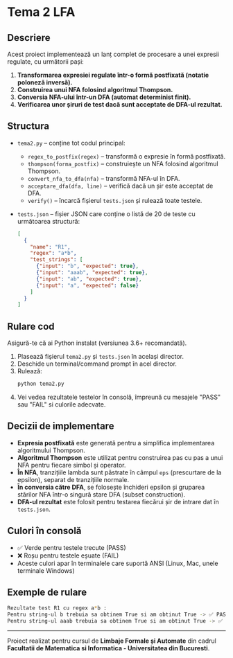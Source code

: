 # Tema 2 LFA

## Descriere

Acest proiect implementează un lanț complet de procesare a unei expresii regulate, cu următorii pași:

1. **Transformarea expresiei regulate într-o formă postfixată (notatie poloneză inversă).**
2. **Construirea unui NFA folosind algoritmul Thompson.**
3. **Conversia NFA-ului într-un DFA (automat determinist finit).**
4. **Verificarea unor șiruri de test dacă sunt acceptate de DFA-ul rezultat.**

## Structura

- `tema2.py` – conține tot codul principal:
  - `regex_to_postfix(regex)` – transformă o expresie în formă postfixată.
  - `thompson(forma_postfix)` – construiește un NFA folosind algoritmul Thompson.
  - `convert_nfa_to_dfa(nfa)` – transformă NFA-ul în DFA.
  - `acceptare_dfa(dfa, line)` – verifică dacă un șir este acceptat de DFA.
  - `verify()` – încarcă fișierul `tests.json` și rulează toate testele.

- `tests.json` – fișier JSON care conține o listă de 20 de teste cu următoarea structură:
  ```json
  [
    {
      "name": "R1",
      "regex": "a*b",
      "test_strings": [
        {"input": "b", "expected": true},
        {"input": "aaab", "expected": true},
        {"input": "ab", "expected": true},
        {"input": "a", "expected": false}
      ]
    }
  ]
  ```

## Rulare cod

Asigură-te că ai Python instalat (versiunea 3.6+ recomandată).

1. Plasează fișierul `tema2.py` și `tests.json` în același director.
2. Deschide un terminal/command prompt în acel director.
3. Rulează:
   ```bash
   python tema2.py
   ```
4. Vei vedea rezultatele testelor în consolă, împreună cu mesajele "PASS" sau "FAIL" si culorile adecvate.

## Decizii de implementare

- **Expresia postfixată** este generată pentru a simplifica implementarea algoritmului Thompson.
- **Algoritmul Thompson** este utilizat pentru construirea pas cu pas a unui NFA pentru fiecare simbol și operator.
- **În NFA**, tranzițiile lambda sunt păstrate în câmpul `eps` (prescurtare de la epsilon), separat de tranzițiile normale.
- **În conversia către DFA**, se folosește închideri epsilon și gruparea stărilor NFA într-o singură stare DFA (subset construction).
- **DFA-ul rezultat** este folosit pentru testarea fiecărui șir de intrare dat în `tests.json`.

## Culori în consolă

- ✅ Verde pentru testele trecute (PASS)
- ❌ Roșu pentru testele eșuate (FAIL)
- Aceste culori apar în terminalele care suportă ANSI (Linux, Mac, unele terminale Windows)

## Exemple de rulare

```bash
Rezultate test R1 cu regex a*b :
Pentru string-ul b trebuia sa obtinem True si am obtinut True -> ✅ PASS (cu verde)
Pentru string-ul aaab trebuia sa obtinem True si am obtinut True -> ✅ PASS 
```

---

Proiect realizat pentru cursul de **Limbaje Formale și Automate** din cadrul **Facultatii de Matematica si Informatica - Universitatea din Bucuresti**.
